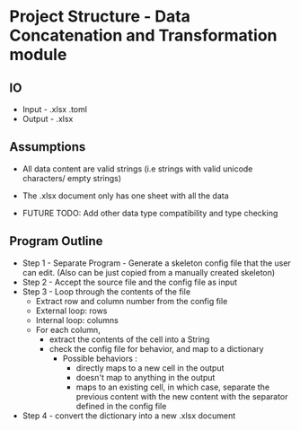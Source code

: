 
# Project Structure - Data Concatenation and Transformation module

## IO

- Input - <source>.xlsx <config>.toml
- Output - <output>.xlsx

## Assumptions 

  - All data content are valid strings (i.e strings with valid unicode characters/ empty strings)
  - The .xlsx document only has one sheet with all the data

- FUTURE TODO: Add other data type compatibility and type checking

## Program Outline

- Step 1 - Separate Program - Generate a skeleton config file that the user can edit. (Also can be just copied from a manually created skeleton)
- Step 2 - Accept the source file and the config file as input
- Step 3 - Loop through the contents of the file
  - Extract row and column number from the config file
  - External loop: rows 
  - Internal loop: columns
  - For each column, 
    - extract the contents of the cell into a String
    - check the config file for behavior, and map to a dictionary
      - Possible behaviors : 
        - directly maps to a new cell in the output
        - doesn't map to anything in the output
        - maps to an existing cell, in which case, separate the previous content with the new content with the separator defined in the config file
- Step 4 - convert the dictionary into a new .xlsx document



